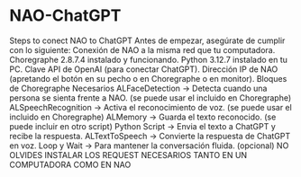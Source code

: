 # NAO-ChatGPT
Steps to conect NAO to ChatGPT
Antes de empezar, asegúrate de cumplir con lo siguiente:
Conexión de NAO a la misma red que tu computadora.
Choregraphe 2.8.7.4 instalado y funcionando.
Python 3.12.7 instalado en tu PC.
Clave API de OpenAI (para conectar ChatGPT).
Dirección IP de NAO (apretando el botón en su pecho o en Choregraphe o en monitor).
Bloques de Choregraphe Necesarios
ALFaceDetection → Detecta cuando una persona se sienta frente a NAO. (se puede usar el incluido en Choregraphe)
ALSpeechRecognition → Activa el reconocimiento de voz. (se puede usar el incluido en Choregraphe)
ALMemory → Guarda el texto reconocido. (se puede incluir en otro script)
Python Script → Envia el texto a ChatGPT y recibe la respuesta.
ALTextToSpeech → Convierte la respuesta de ChatGPT en voz.
Loop y Wait → Para mantener la conversación fluida. (opcional)
NO OLVIDES INSTALAR LOS REQUEST NECESARIOS TANTO EN UN COMPUTADORA COMO EN NAO
